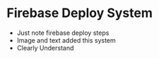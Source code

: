 # Firebase Deploy System
* Just note firebase deploy steps
* Image and text added this system
* Clearly Understand